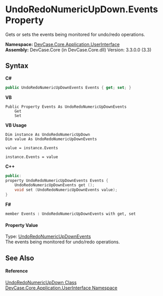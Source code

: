 # UndoRedoNumericUpDown.Events Property 
 

Gets or sets the events being monitored for undo/redo operations.

**Namespace:**&nbsp;<a href="N_DevCase_Core_Application_UserInterface">DevCase.Core.Application.UserInterface</a><br />**Assembly:**&nbsp;DevCase.Core (in DevCase.Core.dll) Version: 3.3.0.0 (3.3)

## Syntax

**C#**<br />
``` C#
public UndoRedoNumericUpDownEvents Events { get; set; }
```

**VB**<br />
``` VB
Public Property Events As UndoRedoNumericUpDownEvents
	Get
	Set
```

**VB Usage**<br />
``` VB Usage
Dim instance As UndoRedoNumericUpDown
Dim value As UndoRedoNumericUpDownEvents

value = instance.Events

instance.Events = value
```

**C++**<br />
``` C++
public:
property UndoRedoNumericUpDownEvents Events {
	UndoRedoNumericUpDownEvents get ();
	void set (UndoRedoNumericUpDownEvents value);
}
```

**F#**<br />
``` F#
member Events : UndoRedoNumericUpDownEvents with get, set

```


#### Property Value
Type: <a href="T_DevCase_Core_Application_UserInterface_UndoRedoNumericUpDownEvents">UndoRedoNumericUpDownEvents</a><br />The events being monitored for undo/redo operations.

## See Also


#### Reference
<a href="T_DevCase_Core_Application_UserInterface_UndoRedoNumericUpDown">UndoRedoNumericUpDown Class</a><br /><a href="N_DevCase_Core_Application_UserInterface">DevCase.Core.Application.UserInterface Namespace</a><br />